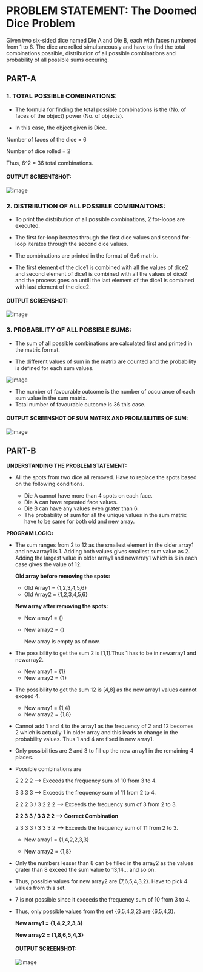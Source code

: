 # **PROBLEM STATEMENT: The Doomed Dice Problem**

Given two six-sided dice named Die A and Die B, each with faces numbered from 1 to 6.
The dice are rolled simultaneously and have to find the total combinations possible, distribution of all possible combinations and probability of all possible sums occuring.

## **PART-A**

### **1.** **TOTAL POSSIBLE COMBINATIONS:**
   
   * The formula for finding the total possible combinations is the (No. of faces of the object) power (No. of objects).

   * In this case, the object given is Dice.

   Number of faces of the dice = 6

   Number of dice rolled = 2

   Thus, 6^2 = 36 total combinations.

   #### **OUTPUT SCREENTSHOT:**

   ![image](https://github.com/POORVAJA-195/Securein_Doomed_DIce/assets/104772332/89710bd9-ed71-4f07-8ec3-2b495d1946fe)

### **2.** **DISTRIBUTION OF ALL POSSIBLE COMBINAITONS:**

   * To print the distribution of all possible combinations, 2 for-loops are executed.

   * The first for-loop iterates through the first dice values and second for-loop iterates through the second dice values.

   * The combinations are printed in the format of 6x6 matrix.

   * The first element of the dice1 is combined with all the values of dice2 and second element of dice1 is combined with all the values of dice2 and the process goes on untill the last element of the dice1 is combined with last element of the dice2.

   #### **OUTPUT SCREENSHOT:**

   ![image](https://github.com/POORVAJA-195/Securein_Doomed_DIce/assets/104772332/2b2f7bef-aef3-470f-8445-f76ab5e11bf8)

### **3. PROBABILITY OF ALL POSSIBLE SUMS:**

* The sum of all possible combinations are calculated first and printed in the matrix format.

* The different values of sum in the matrix are counted and the probability is defined for each sum values. 

![image](https://github.com/POORVAJA-195/Securein_Doomed_DIce/assets/104772332/3ff2b4e5-16ed-4fe1-a660-690cd34ad9da)

* The number of favourable outcome is the number of occurance of each sum value in the sum matrix.
* Total number of favourable outcome is 36 this case.

#### **OUTPUT SCREENSHOT OF SUM MATRIX AND PROBABILITIES OF SUM:**

  ![image](https://github.com/POORVAJA-195/Securein_Doomed_DIce/assets/104772332/13a01b6a-347f-4882-b448-7d120bf6a38a)

## **PART-B**

**UNDERSTANDING THE PROBLEM STATEMENT:**

* All the spots from two dice all removed. Have to replace the spots based on the following conditions.
  
  * Die A cannot have more than 4 spots on each face.
  * Die A can have repeated face values.
  * Die B can have any values even grater than 6.
  * The probability of sum for all the unique values in the sum matrix have to be same for both old and new array.

**PROGRAM LOGIC:**
* The sum ranges from 2 to 12 as the smallest element in the older array1 and newarray1 is 1. Adding both values gives smallest sum value as 2. Adding the largest value in older array1 and newarray1 which is 6 in each case gives the value of 12.
  
  **Old array before removing the spots:**
  
  * Old Array1 = {1,2,3,4,5,6}
  * Old Array2 = {1,2,3,4,5,6}
    
   **New array after removing the spots:**
  
  * New array1 = {}
  * New array2 = {}

    New array is empty as of now.
*  The possibility to get the sum 2 is [1,1].Thus 1 has to be in newarray1 and newarray2.

   * New array1 = {1}
   * New array2 = {1}

*  The possibility to get the sum 12 is [4,8] as the new array1 values cannot exceed 4.

   * New array1 = {1,4}
   * New array2 = {1,8}

*  Cannot add 1 and 4 to the array1 as the frequency of 2 and 12 becomes 2 which is actually 1 in older array and this leads to change in the probability values. Thus 1 and 4 are fixed in new array1.
*  Only possibilities are 2 and 3 to fill up the new array1 in the remaining 4 places.
*  Poosible combinations are
  
    2 2 2 2 --> Exceeds the frequency sum of 10 from 3 to 4.
   
    3 3 3 3 --> Exceeds the frequency sum of 11 from 2 to 4.
   
    2 2 2 3 / 3 2 2 2 --> Exceeds the frequency sum of 3 from 2 to 3.
   
    **2 2 3 3 / 3 3 2 2 --> Correct Combination**
   
    2 3 3 3 / 3 3 3 2 --> Exceeds the frequency sum of 11 from 2 to 3.

   * New array1 = {1,4,2,2,3,3}
   
   * New array2 = {1,8}

*  Only the numbers lesser than 8 can be filled in the array2 as the values grater than 8 exceed the sum value to 13,14... and so on.
*  Thus, possible values for new array2 are {7,6,5,4,3,2}. Have to pick 4 values from this set.
*  7 is not possible since it exceeds the frequency sum of 10 from 3 to 4.
*  Thus, only possible values from the set {6,5,4,3,2} are {6,5,4,3}.

   **New array1 = {1,4,2,2,3,3}**
   
   **New array2 = {1,8,6,5,4,3}**

   #### **OUTPUT SCREENSHOT:**

   ![image](https://github.com/POORVAJA-195/Securein_Doomed_DIce/assets/104772332/f0678448-b837-4fb6-8bc3-4bdb25cd7bf1)


   
    
    
  



   


